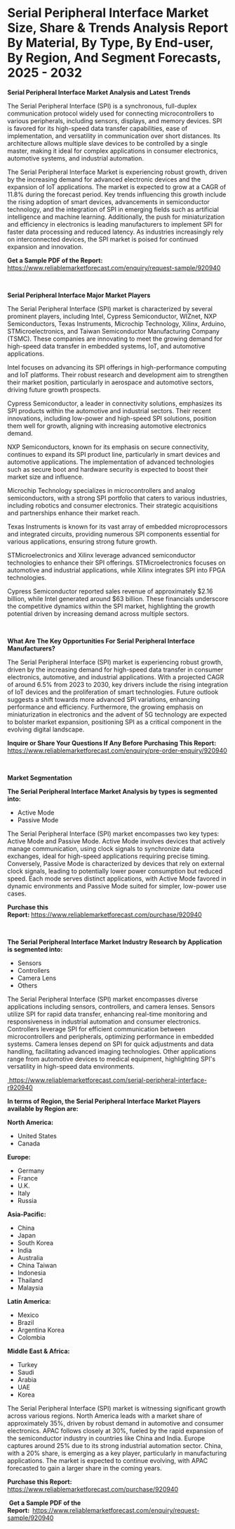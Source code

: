 <p><h1>Serial Peripheral Interface Market Size, Share & Trends Analysis Report By Material, By Type, By End-user, By Region, And Segment Forecasts, 2025 - 2032</h1></p><p><strong>Serial Peripheral Interface Market Analysis and Latest Trends</strong></p>
<p><p>The Serial Peripheral Interface (SPI) is a synchronous, full-duplex communication protocol widely used for connecting microcontrollers to various peripherals, including sensors, displays, and memory devices. SPI is favored for its high-speed data transfer capabilities, ease of implementation, and versatility in communication over short distances. Its architecture allows multiple slave devices to be controlled by a single master, making it ideal for complex applications in consumer electronics, automotive systems, and industrial automation.</p><p>The Serial Peripheral Interface Market is experiencing robust growth, driven by the increasing demand for advanced electronic devices and the expansion of IoT applications. The market is expected to grow at a CAGR of 11.8% during the forecast period. Key trends influencing this growth include the rising adoption of smart devices, advancements in semiconductor technology, and the integration of SPI in emerging fields such as artificial intelligence and machine learning. Additionally, the push for miniaturization and efficiency in electronics is leading manufacturers to implement SPI for faster data processing and reduced latency. As industries increasingly rely on interconnected devices, the SPI market is poised for continued expansion and innovation.</p></p>
<p><strong>Get a Sample PDF of the Report:&nbsp;</strong> <a href="https://www.reliablemarketforecast.com/enquiry/request-sample/920940?utm_campaign=2314&utm_medium=2&utm_source=Github&utm_content=ia&utm_term=17042025&utm_id=serial-peripheral-interface">https://www.reliablemarketforecast.com/enquiry/request-sample/920940</a></p>
<p>&nbsp;</p>
<p><strong>Serial Peripheral Interface Major Market Players</strong></p>
<p><p>The Serial Peripheral Interface (SPI) market is characterized by several prominent players, including Intel, Cypress Semiconductor, WIZnet, NXP Semiconductors, Texas Instruments, Microchip Technology, Xilinx, Arduino, STMicroelectronics, and Taiwan Semiconductor Manufacturing Company (TSMC). These companies are innovating to meet the growing demand for high-speed data transfer in embedded systems, IoT, and automotive applications.</p><p>Intel focuses on advancing its SPI offerings in high-performance computing and IoT platforms. Their robust research and development aim to strengthen their market position, particularly in aerospace and automotive sectors, driving future growth prospects.</p><p>Cypress Semiconductor, a leader in connectivity solutions, emphasizes its SPI products within the automotive and industrial sectors. Their recent innovations, including low-power and high-speed SPI solutions, position them well for growth, aligning with increasing automotive electronics demand.</p><p>NXP Semiconductors, known for its emphasis on secure connectivity, continues to expand its SPI product line, particularly in smart devices and automotive applications. The implementation of advanced technologies such as secure boot and hardware security is expected to boost their market size and influence.</p><p>Microchip Technology specializes in microcontrollers and analog semiconductors, with a strong SPI portfolio that caters to various industries, including robotics and consumer electronics. Their strategic acquisitions and partnerships enhance their market reach.</p><p>Texas Instruments is known for its vast array of embedded microprocessors and integrated circuits, providing numerous SPI components essential for various applications, ensuring strong future growth.</p><p>STMicroelectronics and Xilinx leverage advanced semiconductor technologies to enhance their SPI offerings. STMicroelectronics focuses on automotive and industrial applications, while Xilinx integrates SPI into FPGA technologies.</p><p>Cypress Semiconductor reported sales revenue of approximately $2.16 billion, while Intel generated around $63 billion. These financials underscore the competitive dynamics within the SPI market, highlighting the growth potential driven by increasing demand across multiple sectors.</p></p>
<p>&nbsp;</p>
<p><strong>What Are The Key Opportunities For Serial Peripheral Interface Manufacturers?</strong></p>
<p><p>The Serial Peripheral Interface (SPI) market is experiencing robust growth, driven by the increasing demand for high-speed data transfer in consumer electronics, automotive, and industrial applications. With a projected CAGR of around 6.5% from 2023 to 2030, key drivers include the rising integration of IoT devices and the proliferation of smart technologies. Future outlook suggests a shift towards more advanced SPI variations, enhancing performance and efficiency. Furthermore, the growing emphasis on miniaturization in electronics and the advent of 5G technology are expected to bolster market expansion, positioning SPI as a critical component in the evolving digital landscape.</p></p>
<p><strong>Inquire or Share Your Questions If Any Before Purchasing This Report:</strong> <a href="https://www.reliablemarketforecast.com/enquiry/pre-order-enquiry/920940?utm_campaign=2314&utm_medium=2&utm_source=Github&utm_content=ia&utm_term=17042025&utm_id=serial-peripheral-interface">https://www.reliablemarketforecast.com/enquiry/pre-order-enquiry/920940</a></p>
<p>&nbsp;</p>
<p><strong>Market Segmentation</strong></p>
<p><strong>The Serial Peripheral Interface Market Analysis by types is segmented into:</strong></p>
<p><ul><li>Active Mode</li><li>Passive Mode</li></ul></p>
<p><p>The Serial Peripheral Interface (SPI) market encompasses two key types: Active Mode and Passive Mode. Active Mode involves devices that actively manage communication, using clock signals to synchronize data exchanges, ideal for high-speed applications requiring precise timing. Conversely, Passive Mode is characterized by devices that rely on external clock signals, leading to potentially lower power consumption but reduced speed. Each mode serves distinct applications, with Active Mode favored in dynamic environments and Passive Mode suited for simpler, low-power use cases.</p></p>
<p><strong>Purchase this Report:&nbsp;</strong><a href="https://www.reliablemarketforecast.com/purchase/920940?utm_campaign=2314&utm_medium=2&utm_source=Github&utm_content=ia&utm_term=17042025&utm_id=serial-peripheral-interface">https://www.reliablemarketforecast.com/purchase/920940</a></p>
<p>&nbsp;</p>
<p><strong>The Serial Peripheral Interface Market Industry Research by Application is segmented into:</strong></p>
<p><ul><li>Sensors</li><li>Controllers</li><li>Camera Lens</li><li>Others</li></ul></p>
<p><p>The Serial Peripheral Interface (SPI) market encompasses diverse applications including sensors, controllers, and camera lenses. Sensors utilize SPI for rapid data transfer, enhancing real-time monitoring and responsiveness in industrial automation and consumer electronics. Controllers leverage SPI for efficient communication between microcontrollers and peripherals, optimizing performance in embedded systems. Camera lenses depend on SPI for quick adjustments and data handling, facilitating advanced imaging technologies. Other applications range from automotive devices to medical equipment, highlighting SPI's versatility in high-speed data environments.</p></p>
<p><a href="https://www.reliablemarketforecast.com/serial-peripheral-interface-r920940?utm_campaign=2314&utm_medium=2&utm_source=Github&utm_content=ia&utm_term=17042025&utm_id=serial-peripheral-interface">&nbsp;https://www.reliablemarketforecast.com/serial-peripheral-interface-r920940</a></p>
<p><strong>In terms of Region, the Serial Peripheral Interface Market Players available by Region are:</strong></p>
<p>
    <p> <strong> North America: </strong>
        <ul>
            <li>United States</li>
            <li>Canada</li>
        </ul>
        </p> 
    <p> <strong> Europe: </strong>
        <ul>
            <li>Germany</li>
            <li>France</li>
            <li>U.K.</li>
            <li>Italy</li>
            <li>Russia</li>
        </ul>
        </p> 
    <p> <strong> Asia-Pacific: </strong>
        <ul>
            <li>China</li>
            <li>Japan</li>
            <li>South Korea</li>
            <li>India</li>
            <li>Australia</li>
            <li>China Taiwan</li>
            <li>Indonesia</li>
            <li>Thailand</li>
            <li>Malaysia</li>
        </ul>
        </p> 
    <p> <strong> Latin America: </strong>
        <ul>
            <li>Mexico</li>
            <li>Brazil</li>
            <li>Argentina Korea</li>
            <li>Colombia</li>
        </ul>
        </p> 
    <p> <strong> Middle East & Africa: </strong>
        <ul>
            <li>Turkey</li>
            <li>Saudi</li>
            <li>Arabia</li>
            <li>UAE</li>
            <li>Korea</li>
        </ul>
    </p>
    </p>
<p><p>The Serial Peripheral Interface (SPI) market is witnessing significant growth across various regions. North America leads with a market share of approximately 35%, driven by robust demand in automotive and consumer electronics. APAC follows closely at 30%, fueled by the rapid expansion of the semiconductor industry in countries like China and India. Europe captures around 25% due to its strong industrial automation sector. China, with a 20% share, is emerging as a key player, particularly in manufacturing applications. The market is expected to continue evolving, with APAC forecasted to gain a larger share in the coming years.</p></p>
<p><strong>Purchase this Report: </strong><a href="https://www.reliablemarketforecast.com/purchase/920940?utm_campaign=2314&utm_medium=2&utm_source=Github&utm_content=ia&utm_term=17042025&utm_id=serial-peripheral-interface">https://www.reliablemarketforecast.com/purchase/920940</a></p>
<p>&nbsp;<strong>Get a Sample PDF of the Report:&nbsp;&nbsp;</strong><a href="https://www.reliablemarketforecast.com/enquiry/request-sample/920940?utm_campaign=2314&utm_medium=2&utm_source=Github&utm_content=ia&utm_term=17042025&utm_id=serial-peripheral-interface">https://www.reliablemarketforecast.com/enquiry/request-sample/920940</a></p>
<p><strong></strong></p>
<p><p></p><p></p><p></p></p>